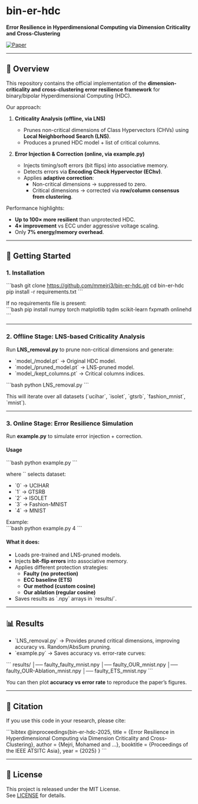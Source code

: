 # bin-er-hdc  
**Error Resilience in Hyperdimensional Computing via Dimension Criticality and Cross-Clustering**  

[![Paper](https://img.shields.io/badge/paper-ATSITC%202025-blue)](./ATSITC-ASIA_2025_paper_110.pdf)  

---

## 📖 Overview  
This repository contains the official implementation of the **dimension-criticality and cross-clustering error resilience framework** for binary/bipolar Hyperdimensional Computing (HDC).  

Our approach:  
1. **Criticality Analysis (offline, via LNS)**  
   - Prunes non-critical dimensions of Class Hypervectors (CHVs) using **Local Neighborhood Search (LNS)**.  
   - Produces a pruned HDC model + list of critical columns.  

2. **Error Injection & Correction (online, via example.py)**  
   - Injects timing/soft errors (bit flips) into associative memory.  
   - Detects errors via **Encoding Check Hypervector (EChv)**.  
   - Applies **adaptive correction**:  
     - Non-critical dimensions → suppressed to zero.  
     - Critical dimensions → corrected via **row/column consensus from clustering**.  

Performance highlights:  
- **Up to 100× more resilient** than unprotected HDC.  
- **4× improvement** vs ECC under aggressive voltage scaling.  
- Only **7% energy/memory overhead**.  

---

## 🚀 Getting Started  

### 1. Installation  
\`\`\`bash
git clone https://github.com/mmejri3/bin-er-hdc.git
cd bin-er-hdc
pip install -r requirements.txt
\`\`\`

If no requirements file is present:  
\`\`\`bash
pip install numpy torch matplotlib tqdm scikit-learn fxpmath onlinehd
\`\`\`

---

### 2. Offline Stage: LNS-based Criticality Analysis  

Run **LNS_removal.py** to prune non-critical dimensions and generate:  
- \`model_<dataset>/model.pt\` → Original HDC model.  
- \`model_<dataset>/pruned_model.pt\` → LNS-pruned model.  
- \`model_<dataset>/kept_columns.pt\` → Critical columns indices.  

\`\`\`bash
python LNS_removal.py
\`\`\`

This will iterate over all datasets (\`ucihar\`, \`isolet\`, \`gtsrb\`, \`fashion_mnist\`, \`mnist\`).  

---

### 3. Online Stage: Error Resilience Simulation  

Run **example.py** to simulate error injection + correction.  

#### Usage  
\`\`\`bash
python example.py <index>
\`\`\`

where \`<index>\` selects dataset:  
- \`0\` → UCIHAR  
- \`1\` → GTSRB  
- \`2\` → ISOLET  
- \`3\` → Fashion-MNIST  
- \`4\` → MNIST  

Example:  
\`\`\`bash
python example.py 4
\`\`\`

#### What it does:  
- Loads pre-trained and LNS-pruned models.  
- Injects **bit-flip errors** into associative memory.  
- Applies different protection strategies:  
  - **Faulty (no protection)**  
  - **ECC baseline (ETS)**  
  - **Our method (custom cosine)**  
  - **Our ablation (regular cosine)**  
- Saves results as \`.npy\` arrays in \`results/\`.  

---

## 📊 Results  

- \`LNS_removal.py\` → Provides pruned critical dimensions, improving accuracy vs. Random/AbsSum pruning.  
- \`example.py\` → Saves accuracy vs. error-rate curves:  

\`\`\`
results/
│── faulty_faulty_mnist.npy
│── faulty_OUR_mnist.npy
│── faulty_OUR-Ablation_mnist.npy
│── faulty_ETS_mnist.npy
\`\`\`

You can then plot **accuracy vs error rate** to reproduce the paper’s figures.  

---

## 📝 Citation  

If you use this code in your research, please cite:  

\`\`\`bibtex
@inproceedings{bin-er-hdc-2025,
  title     = {Error Resilience in Hyperdimensional Computing via Dimension Criticality and Cross-Clustering},
  author    = {Mejri, Mohamed and ...},
  booktitle = {Proceedings of the IEEE ATSITC Asia},
  year      = {2025}
}
\`\`\`

---

## 📌 License  
This project is released under the MIT License.  
See [LICENSE](LICENSE) for details.  
